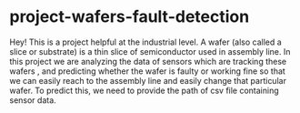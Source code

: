 # project-wafers-fault-detection
Hey! This is a project helpful at the industrial level.
A wafer (also called a slice or substrate) is a thin slice of semiconductor used in assembly line.
In this project we are analyzing the data of sensors which are tracking these wafers , and predicting whether the wafer is faulty or working fine so that we can easily reach to the assembly line and easily change that particular wafer.
To predict this, we need to provide the path of csv file containing sensor data.
